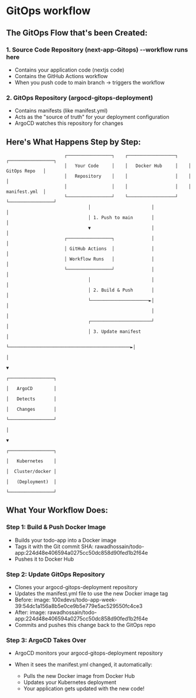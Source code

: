 # GitOps workflow
## The GitOps Flow that's been Created:
### 1. Source Code Repository (next-app-Gitops) --workflow runs here
* Contains your application code (nextjs code)
* Contains the GitHub Actions workflow
* When you push code to main branch → triggers the workflow

### 2. GitOps Repository (argocd-gitops-deployment)
* Contains manifests (like manifest.yml)
* Acts as the "source of truth" for your deployment configuration
* ArgoCD watches this repository for changes

## Here's What Happens Step by Step:
```
                      ┌─────────────────┐    ┌──────────────────┐    ┌─────────────────┐
                      │   Your Code     │    │   Docker Hub     │    │   GitOps Repo   │
                      │   Repository    │    │                  │    │                 │
                      │                 │    │                  │    │   manifest.yml  │
                      └─────────────────┘    └──────────────────┘    └─────────────────┘
                               │                       │                       │
                               │ 1. Push to main       │                       │
                               ▼                       │                       │
                      ┌─────────────────┐              │                       │
                      │ GitHub Actions  │              │                       │
                      │ Workflow Runs   │              │                       │
                      └─────────────────┘              │                       │
                               │                       │                       │
                               │ 2. Build & Push       │                       │
                               └──────────────────────►│                       │
                                                       │                       │
                               ┌───────────────────────┘                       │
                               │ 3. Update manifest                            │
                               └──────────────────────────────────────────────►│
                                                                               │
                                                                               ▼
                                                                      ┌─────────────────┐
                                                                      │   ArgoCD        │
                                                                      │   Detects       │
                                                                      │   Changes       │
                                                                      └─────────────────┘
                                                                               │
                                                                               ▼
                                                                      ┌─────────────────┐
                                                                      │   Kubernetes    │
                                                                      │  Cluster/docker │
                                                                      │   (Deployment)  │
                                                                      └─────────────────┘
```
## What Your Workflow Does:
### Step 1: Build & Push Docker Image

* Builds your todo-app into a Docker image
* Tags it with the Git commit SHA: rawadhossain/todo-app:224d48e406594a0275cc50dc858d90fed1b2f64e
* Pushes it to Docker Hub

### Step 2: Update GitOps Repository

* Clones your argocd-gitops-deployment repository
* Updates the manifest.yml file to use the new Docker image tag
* Before: image: 100xdevs/todo-app-week-39:54dc1a156a8b5e0ce9b5e779e5ac529550fc4ce3
* After: image: rawadhossain/todo-app:224d48e406594a0275cc50dc858d90fed1b2f64e
* Commits and pushes this change back to the GitOps repo

### Step 3: ArgoCD Takes Over

* ArgoCD monitors your argocd-gitops-deployment repository
* When it sees the manifest.yml changed, it automatically:

    * Pulls the new Docker image from Docker Hub
    * Updates your Kubernetes deployment
    * Your application gets updated with the new code!
